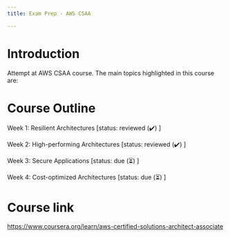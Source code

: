 ```yaml
---
title: Exam Prep - AWS CSAA

---
```


# Introduction
Attempt at AWS CSAA course. The main topics highlighted in this course are:

# Course Outline

Week 1: Resilient Architectures [status: reviewed (✔️) ]

Week 2: High-performing Architectures [status: reviewed (✔️) ]

Week 3: Secure Applications [status: due (⏳) ]

Week 4: Cost-optimized Architectures [status: due (⏳) ]



# Course link
https://www.coursera.org/learn/aws-certified-solutions-architect-associate

